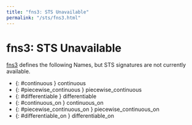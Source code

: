 ```yaml
---
title: "fns3: STS Unavailable"
permalink: "/sts/fns3.html"
---
```


# fns3: STS Unavailable


[fns3](/cd/fns3)
defines the following Names, but STS signatures are not currently available.


 *  {: #continuous } continuous
 *  {: #piecewise_continuous } piecewise_continuous
 *  {: #differentiable } differentiable
 *  {: #continuous_on } continuous_on
 *  {: #piecewise_continuous_on } piecewise_continuous_on
 *  {: #differentiable_on } differentiable_on